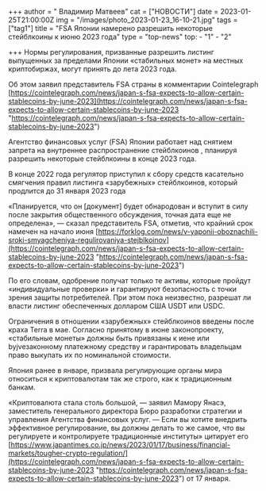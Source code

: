 +++
author = " Владимир Матвеев"
cat = ["НОВОСТИ"]
date = 2023-01-25T21:00:00Z
img = "/images/photo_2023-01-23_16-10-21.jpg"
tags = ["tag1"]
title = "FSA Японии намерено разрешить некоторые стейблкоины к июню 2023 года"
type = "top-news"
top:
    - "1"
    - "2"


+++
Нормы регулирования, призванные разрешить листинг выпущенных за пределами Японии «стабильных монет» на местных криптобиржах, могут принять до лета 2023 года. 

Об этом заявил представитель FSA страны в комментарии Cointelegraph [https://cointelegraph.com/news/japan-s-fsa-expects-to-allow-certain-stablecoins-by-june-2023](https://cointelegraph.com/news/japan-s-fsa-expects-to-allow-certain-stablecoins-by-june-2023 "https://cointelegraph.com/news/japan-s-fsa-expects-to-allow-certain-stablecoins-by-june-2023")

Агентство финансовых услуг (FSA) Японии работает над снятием запрета на внутреннее распространение стейблкоинов , планируя разрешить некоторые стейблкоины в конце 2023 года.

В конце 2022 года регулятор приступил к сбору средств касательно смягчения правил листинга «зарубежных» стейблкоинов, который продлится до 31 января 2023 года 

«Планируется, что он \[документ\] будет обнародован и вступит в силу после закрытия общественного обсуждения, точная дата еще не определена», — сказал представитель FSA, отметив, что крайний срок намечен на начало июня [https://forklog.com/news/v-yaponii-oboznachili-sroki-smyagcheniya-regulirovaniya-stejblkoinov](https://cointelegraph.com/news/japan-s-fsa-expects-to-allow-certain-stablecoins-by-june-2023 "https://cointelegraph.com/news/japan-s-fsa-expects-to-allow-certain-stablecoins-by-june-2023")

По его словам, одобрение получат только те активы, которые пройдут «индивидуальные проверки» и гарантируют безопасность с точки зрения защиты потребителей. При этом пока неизвестно, разрешат ли власти листинг обеспеченных долларом США USDT или USDC.

Ограничения в отношении «зарубежных» стейблкоинов введены после краха Terra в мае. Согласно принятому в июне законопроекту, «стабильные монеты» должны быть привязаны к иене или byjveзаконному платежному средству и гарантировать владельцам право выкупать их по номинальной стоимости.  

Япония ранее в январе, призвала регулирующие органы мира относиться к криптовалютам так же строго, как к традиционным банкам. 

«Криптовалюта стала столь большой, — заявил Мамору Янасэ, заместитель генерального директора Бюро разработки стратегии и управления Агентства финансовых услуг. — Если вы хотите внедрить эффективное регулирование, вы должны делать то же самое, что вы регулируете и контролируете традиционные институты» цитирует его [https://www.japantimes.co.jp/news/2023/01/17/business/financial-markets/tougher-crypto-regulation/](https://cointelegraph.com/news/japan-s-fsa-expects-to-allow-certain-stablecoins-by-june-2023 "https://cointelegraph.com/news/japan-s-fsa-expects-to-allow-certain-stablecoins-by-june-2023") от 17 января.